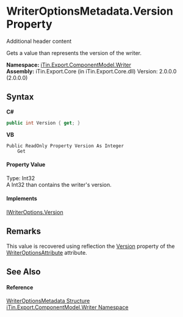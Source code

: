 # WriterOptionsMetadata.Version Property 
Additional header content 

Gets a value than represents the version of the writer.

**Namespace:**&nbsp;<a href="N_iTin_Export_ComponentModel_Writer">iTin.Export.ComponentModel.Writer</a><br />**Assembly:**&nbsp;iTin.Export.Core (in iTin.Export.Core.dll) Version: 2.0.0.0 (2.0.0.0)

## Syntax

**C#**<br />
``` C#
public int Version { get; }
```

**VB**<br />
``` VB
Public ReadOnly Property Version As Integer
	Get
```


#### Property Value
Type: Int32<br />A Int32 than contains the writer's version.

#### Implements
<a href="P_iTin_Export_ComponentModel_Writer_IWriterOptions_Version">IWriterOptions.Version</a><br />

## Remarks
This value is recovered using reflection the <a href="P_iTin_Export_ComponentModel_Writer_WriterOptionsAttribute_Version">Version</a> property of the <a href="T_iTin_Export_ComponentModel_Writer_WriterOptionsAttribute">WriterOptionsAttribute</a> attribute.

## See Also


#### Reference
<a href="T_iTin_Export_ComponentModel_Writer_WriterOptionsMetadata">WriterOptionsMetadata Structure</a><br /><a href="N_iTin_Export_ComponentModel_Writer">iTin.Export.ComponentModel.Writer Namespace</a><br />